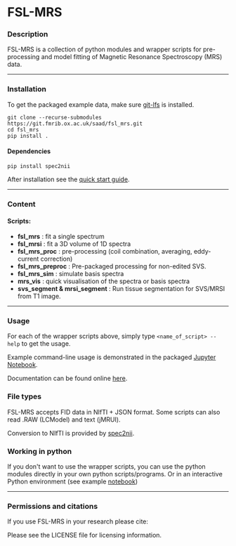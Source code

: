 # FSL-MRS


### Description

FSL-MRS is a collection of python modules and wrapper scripts for pre-processing and model fitting of Magnetic Resonance Spectroscopy (MRS) data.

---
### Installation 

To get the packaged example data, make sure [git-lfs](https://git-lfs.github.com/) is installed.

    git clone --recurse-submodules https://git.fmrib.ox.ac.uk/saad/fsl_mrs.git
    cd fsl_mrs
    pip install .

#### Dependencies

    pip install spec2nii

After installation see the [quick start guide](https://users.fmrib.ox.ac.uk/~wclarke/fsl_mrs/userdoc/quick_start.html).

---

### Content

#### Scripts:

- **fsl\_mrs**
: fit a single spectrum 
- **fsl\_mrsi**
: fit a 3D volume of 1D spectra 
- **fsl\_mrs\_proc**
: pre-processing (coil combination, averaging, eddy-current correction) 
- **fsl\_mrs\_preproc**
: Pre-packaged processing for non-edited SVS. 
- **fsl\_mrs\_sim**
: simulate basis spectra
- **mrs_vis**
: quick visualisation of the spectra or basis spectra
- **svs_segment & mrsi_segment**
: Run tissue segmentation for SVS/MRSI from T1 image.

---

### Usage

For each of the wrapper scripts above, simply type `<name_of_script> --help` to get the usage.

Example command-line usage is demonstrated in the packaged [Jupyter Notebook](https://git.fmrib.ox.ac.uk/saad/fsl_mrs/-/blob/master/example_usage/Example%20SVS%20processing%20-%20command-line.ipynb.).

Documentation can be found online [here](https://users.fmrib.ox.ac.uk/~wclarke/fsl_mrs/userdoc/index.html).

### File types

FSL-MRS accepts FID data in NIfTI + JSON format. Some scripts can also read .RAW (LCModel) and text (jMRUI).

Conversion to NIfTI is provided by [spec2nii](https://github.com/wexeee/spec2nii).

### Working in python

If you don't want to use the wrapper scripts, you can use the python modules directly in your own python scripts/programs. Or in an interactive Python environment (see example [notebook](https://git.fmrib.ox.ac.uk/saad/fsl_mrs/-/blob/master/example_usage/Example%20SVS%20processing%20-%20interactive%20notebook.ipynb)) 

---

### Permissions and citations

If you use FSL-MRS in your research please cite:

Please see the LICENSE file for licensing information.




